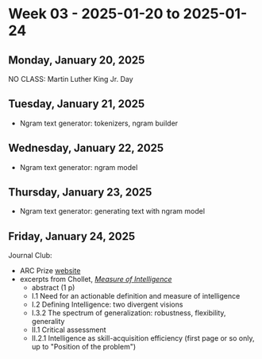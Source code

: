 # Week 03 - 2025-01-20 to 2025-01-24

## Monday, January 20, 2025

NO CLASS: Martin Luther King Jr. Day

## Tuesday, January 21, 2025

- Ngram text generator: tokenizers, ngram builder

## Wednesday, January 22, 2025

- Ngram text generator: ngram model

## Thursday, January 23, 2025

- Ngram text generator: generating text with ngram model

## Friday, January 24, 2025

Journal Club:

- ARC Prize [website](https://arcprize.org)
- excerpts from Chollet,
  [_Measure of Intelligence_](https://github.com/northridge-dev/ai-intro/blob/main/journal-club/02_chollet_measure_of_intelligence.pdf)
  - abstract (1 p)
  - I.1 Need for an actionable definition and measure of intelligence
  - I.2 Defining Intelligence: two divergent visions
  - I.3.2 The spectrum of generalization: robustness, flexibility, generality
  - II.1 Critical assessment
  - II.2.1 Intelligence as skill-acquisition efficiency (first page or so only,
    up to "Position of the problem")
